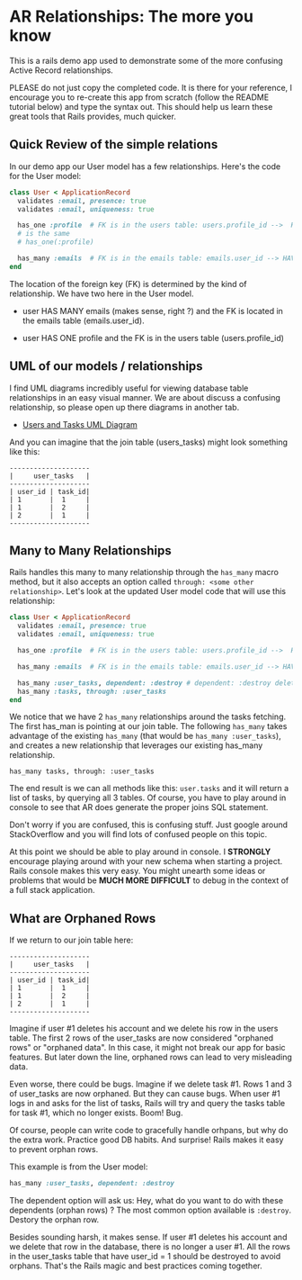 # AR Relationships: The more you know

This is a rails demo app used to demonstrate some of the more confusing Active Record relationships.

PLEASE do not just copy the completed code.   It is there for your reference, I encourage you to re-create
this app from scratch (follow the README tutorial below) and type the syntax out.  This should help us learn
these great tools that Rails provides, much quicker.

## Quick Review of the simple relations
In our demo app our User model has a few relationships.  Here's the code for the User model:

```ruby
class User < ApplicationRecord
  validates :email, presence: true
  validates :email, uniqueness: true

  has_one :profile  # FK is in the users table: users.profile_id -->  HAS ONE
  # is the same
  # has_one(:profile)

  has_many :emails  # FK is in the emails table: emails.user_id --> HAVE MANY
end
```

The location of the foreign key (FK) is determined by the kind of relationship.  We have two here in the User model.

- user HAS MANY emails (makes sense, right ?) and the FK is located in the emails table (emails.user_id).

- user HAS ONE profile and the FK is in the users table (users.profile_id)

## UML of our models / relationships
I find UML diagrams incredibly useful for viewing database table relationships in an easy visual manner.  We are about discuss a confusing relationship, so please open up there diagrams in another tab.

- [Users and Tasks UML Diagram](https://drive.google.com/file/d/1AT7H5BNciXAvq71cqLbCaQSbnKCp-N9Y/view?usp=sharing)

And you can imagine that the join table (users_tasks) might look something like this:

```
--------------------
|     user_tasks   |
--------------------
| user_id | task_id|   
| 1       |  1     |
| 1       |  2     |
| 2       |  1     |
--------------------
```


## Many to Many Relationships

Rails handles this many to many relationship through the `has_many` macro method, but it also accepts an option called `through: <some other relationship>`.  Let's look at the updated User model code that will use this relationship:


```ruby
class User < ApplicationRecord
  validates :email, presence: true
  validates :email, uniqueness: true

  has_one :profile  # FK is in the users table: users.profile_id -->  HAS ONE

  has_many :emails  # FK is in the emails table: emails.user_id --> HAVE MANY

  has_many :user_tasks, dependent: :destroy # dependent: :destroy deletes orphaned rows
  has_many :tasks, through: :user_tasks
end
```

We notice that we have 2 `has_many` relationships around the tasks fetching.  The first has_man is pointing at our join table. The following `has_many` takes advantage of the existing `has_many` (that would be `has_many :user_tasks`), and creates a new relationship that leverages our existing has_many relationship.

`has_many tasks, through: :user_tasks`

The end result is we can all methods like this: `user.tasks` and it will return a list of tasks, by querying all 3 tables.  Of course, you have to play around in console to see that AR does generate the proper joins SQL statement.

Don't worry if you are confused, this is confusing stuff.  Just google around StackOverflow and you will find lots of confused people on this topic.

At this point we should be able to play around in console.  I __STRONGLY__ encourage playing around with your new schema when starting a project.  Rails console makes this very easy.  You  might unearth some ideas or problems that would be __MUCH MORE DIFFICULT__ to debug in the context of a full stack application.

## What are Orphaned Rows

If we return to our join table here:

```
--------------------
|     user_tasks   |
--------------------
| user_id | task_id|   
| 1       |  1     |
| 1       |  2     |
| 2       |  1     |
--------------------
```

Imagine if user #1 deletes his account and we delete his row in the users table.  The first 2 rows of the user_tasks are now considered "orphaned rows" or "orphaned data".  In this case, it might not break our app for basic features.  But later down the line, orphaned rows can lead to very misleading data.

Even worse, there could be bugs.  Imagine if we delete task #1. Rows 1 and 3 of user_tasks are now orphaned.  But they can cause bugs.  When user #1 logs in and asks for the list of tasks, Rails will try and query the tasks table for task #1, which no longer exists.  Boom!  Bug.

Of course, people can write code to gracefully handle orhpans, but why do the extra work.  Practice good DB habits.  And surprise!  Rails makes it easy to prevent orphan rows.

This example is from the User model:

```ruby
has_many :user_tasks, dependent: :destroy
```
The dependent option will ask us:  Hey, what do you want to do with these dependents (orphan rows) ?  The most common option available is `:destroy`.  Destory the orphan row.

Besides sounding harsh, it makes sense.  If user #1 deletes his account and we delete that row in the database, there is no longer a user #1.  All the rows in the user_tasks table that have user_id = 1 should be destroyed to avoid orphans.  That's the Rails magic and best practices coming together.
